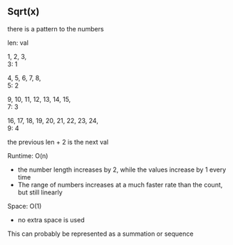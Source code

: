 ## Sqrt(x)

there is a pattern to the numbers 

len: val
                                      
1, 2, 3,                                
3: 1

4, 5, 6, 7, 8,                          
5: 2

9, 10, 11, 12, 13, 14, 15,              
7: 3 

16, 17, 18, 19, 20, 21, 22, 23, 24,     
9: 4

the previous len + 2 is the next val


Runtime: O(n)
- the number length increases by 2, while the values increase by 1 every time
- The range of numbers increases at a much faster rate than the count, but still linearly

Space: O(1)
- no extra space is used

This can probably be represented as a summation or sequence
